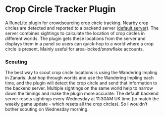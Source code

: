 # Crop Circle Tracker Plugin

A RuneLite plugin for crowdsourcing crop circle tracking. Nearby crop circles are detected and reported to a
backend server ([default server](https://github.com/mattjrumble/crop-circle-tracker-server)). The server combines
sightings to calculate the location of crop circles in different worlds. The plugin gets these locations from the
server and displays them in a panel so users can quick-hop to a world where a crop circle is present. Mainly useful
for area-locked/snowflake accounts.

### Scouting

The best way to scout crop circle locations is using the Wandering Impling in Zanaris. Just hop through worlds and use the Wandering Impling each time, and the plugin will detect the crop circle and send that information to the backend server. Multiple sightings on the same world help to narrow down the timings and make the plugin more accurate. The default backend server resets sightings every Wednesday at 11:30AM UK time (to match the weekly game update - which resets all the crop circles). So I wouldn't bother scouting on Wednesday morning.
